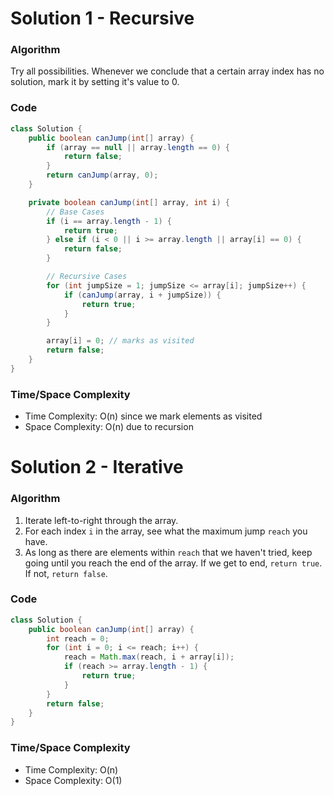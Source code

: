 # Solution 1 - Recursive

### Algorithm

Try all possibilities. Whenever we conclude that a certain array index has no solution, mark it by setting it's value to 0.

### Code

```java
class Solution {
    public boolean canJump(int[] array) {
        if (array == null || array.length == 0) {
            return false;
        }
        return canJump(array, 0);
    }

    private boolean canJump(int[] array, int i) {
        // Base Cases
        if (i == array.length - 1) {
            return true;
        } else if (i < 0 || i >= array.length || array[i] == 0) {
            return false;
        }

        // Recursive Cases
        for (int jumpSize = 1; jumpSize <= array[i]; jumpSize++) {
            if (canJump(array, i + jumpSize)) {
                return true;
            }
        }

        array[i] = 0; // marks as visited
        return false;
    }
}
```

### Time/Space Complexity

-  Time Complexity: O(n) since we mark elements as visited
- Space Complexity: O(n) due to recursion


# Solution 2 - Iterative

### Algorithm

1. Iterate left-to-right through the array.
1. For each index `i` in the array, see what the maximum jump `reach` you have.
1. As long as there are elements within `reach` that we haven't tried, keep going until you reach the end of the array. If we get to end, `return true`. If not, `return false`.

### Code

```java
class Solution {
    public boolean canJump(int[] array) {
        int reach = 0;
        for (int i = 0; i <= reach; i++) {
            reach = Math.max(reach, i + array[i]);
            if (reach >= array.length - 1) {
                return true;
            }
        }
        return false;
    }
}
```

### Time/Space Complexity

-  Time Complexity: O(n)
- Space Complexity: O(1)
